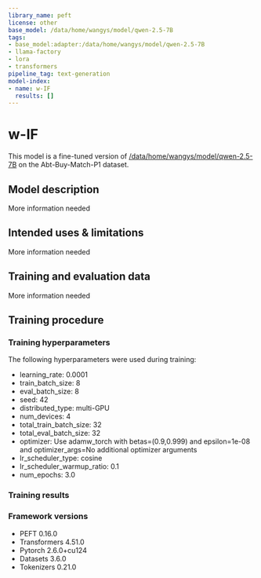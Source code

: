 ```yaml
---
library_name: peft
license: other
base_model: /data/home/wangys/model/qwen-2.5-7B
tags:
- base_model:adapter:/data/home/wangys/model/qwen-2.5-7B
- llama-factory
- lora
- transformers
pipeline_tag: text-generation
model-index:
- name: w-IF
  results: []
---
```


<!-- This model card has been generated automatically according to the information the Trainer had access to. You
should probably proofread and complete it, then remove this comment. -->

# w-IF

This model is a fine-tuned version of [/data/home/wangys/model/qwen-2.5-7B](https://huggingface.co//data/home/wangys/model/qwen-2.5-7B) on the Abt-Buy-Match-P1 dataset.

## Model description

More information needed

## Intended uses & limitations

More information needed

## Training and evaluation data

More information needed

## Training procedure

### Training hyperparameters

The following hyperparameters were used during training:
- learning_rate: 0.0001
- train_batch_size: 8
- eval_batch_size: 8
- seed: 42
- distributed_type: multi-GPU
- num_devices: 4
- total_train_batch_size: 32
- total_eval_batch_size: 32
- optimizer: Use adamw_torch with betas=(0.9,0.999) and epsilon=1e-08 and optimizer_args=No additional optimizer arguments
- lr_scheduler_type: cosine
- lr_scheduler_warmup_ratio: 0.1
- num_epochs: 3.0

### Training results



### Framework versions

- PEFT 0.16.0
- Transformers 4.51.0
- Pytorch 2.6.0+cu124
- Datasets 3.6.0
- Tokenizers 0.21.0